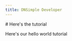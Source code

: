 ```yaml
---
title: DNSimple Developer
---
```


<div class="component pt5" markdown="1">
# Here's the tutorial

Here's our hello world tutorial

  <tabs>
    <template v-slot:ruby>
~~~ruby
require 'dnsimple'

class DnsimpleAdapter
  SANDBOX_ENDPOINT = 'https://api.sandbox.dnsimple.com'.freeze
end
~~~
    </template>

    <template v-slot:python>
**Some Python code will be written!**

_(Eventually)_
    </template>
  </tabs>

# More explanations

  <tabs>
    <template v-slot:go>
*Go content*
    </template>
    <template v-slot:foo>
_foo content_
    </template>
  </tabs>

</div>

<script src="/dist/main.js"></script>

# DNSimple Developer Documentation

Welcome to the official [DNSimple](https://dnsimple.com/) Developer documentation.

DNSimple provides DNS hosting and domain registration that is simple and friendly. We provide an extensive API and an easy-to-use web interface so you can get your domain registered and set up with a minimal amount of effort. The complete definition of our API is available in OpenAPIv3 [YAML](/v2/openapi.yml) and [JSON](/v2/openapi.json) formats.

## Core Concepts

The core concepts in DNSimple are:

- [Accounts](#accounts)
- [Domains and Zones](#domains-and-zones)
- [SSL Certificates](#ssl-certificates)
- [Contacts](#contacts)

### Accounts

All data that you have access to in DNSimple is tied back to accounts. When you log into DNSimple, you log in as a user, but users may have access to multiple accounts. For example, you could have an account for your personal domain, and an account for your work domains. Each account has payment details associated with it and each is billed independently based on the current subscription plan.

In most cases you will access the API using an account access token. Details on getting your account token are available in the [authentication section](/v2/#authentication) of the API documentation.

### Domains and Zones

Accounts hold 0 or more domains. Each domain represents a single domain name as well as details about the domain name, such as whether it is registered with DNSimple or just hosted. For domains that are registered, the domain includes details about its registrant, whois privacy status, expiration date and more. Domains may have collections of other entities associated with them, such as SSL certificates, email forwards, collaborators, etc.

Zones represent the DNS zone for a domain. Each domain MUST have a zone, however zones may also exist without a domain (in the case of a reverse zone, which is used to provide reverse DNS). Zones have 1 or more records. All zones will have a combination of system records, which are records that we automatically create, such as SOA and NS records, as well as custom records, which are records created by users. If you'd like to read more about DNS zones and the records we support, visit the [DNS section](https://support.dnsimple.com/categories/dns/) of the DNSimple support site.

### SSL Certificates

SSL certificates are always referenced through the domain they are attached to. Whenever you want to request an SSL certificate, you must first have the domain in your DNSimple account. The domain could be hosted or registered.

### Contacts

Accounts hold 0 or more contacts. Contacts are used when registering domains as well as when requesting SSL certificates. When you create a contact you will be able to use it across as many domains and SSL certificates as you would like. When you change a contact's information, that change may also be applied across registered domains, if necessary.

## API Documentation

The DNSimple API is a REST web service API that provides access to domains, zones, records, SSL certificates and other entities in DNSimple accounts.

The current version is [API v2](/v2/).
